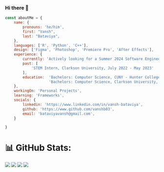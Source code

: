 ### Hi there 👋

```javascript
const aboutMe = {
    name: {
        pronouns: 'he/him',
        first: "Vansh",
        last: "Bataviya", 
    },
    languages: ['R', 'Python', 'C++'],
    design: ['Figma', 'Photoshop', 'Premiere Pro', 'After Effects'],
    experience: {
        currently: 'Actively looking for a Summer 2024 Software Engineering ',
        past: [
            'STEM Intern, Clarkson University, July 2022 - May 2023'
        ],
        education:  'Bachelors: Computer Science, CUNY - Hunter College, 2023 - Present'
                    'Bachelors: Computer Science, Clarkson University, 2021 - 2023'
    },
    workingOn: 'Personal Projects',
    learning: 'Frameworks',
    socials: {
        linkedin: 'https://www.linkedin.com/in/vansh-bataviya',
        github: 'https://www.github.com/vanshb03',
        email: 'bataviyavansh@gmail.com',
    }
    
}
```

# 📊 GitHub Stats:

![](https://github-stats-vanshb03.vercel.app/api?username=vanshb03&hide=stars&count_private=true&theme=dark&hide_border=true&include_all_commits=true&count_private=true)
![](https://github-readme-streak-stats.herokuapp.com/?user=vanshb03&theme=dark&hide_border=true)
![](https://github-stats-vanshb03.vercel.app/api/top-langs/?username=vanshb03&layout=compact&theme=dark&hide_border=true)
![](https://github-stats-vanshb03.vercel.app/api/wakatime?username=vanshb03&theme=dark&hide_border=true)<br/>
